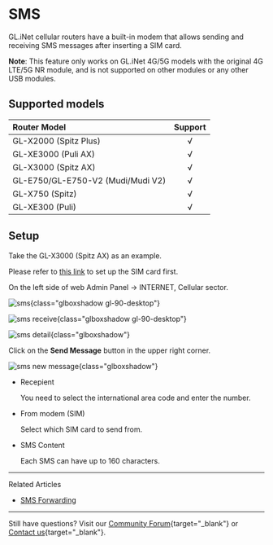 # SMS

GL.iNet cellular routers have a built-in modem that allows sending and receiving SMS messages after inserting a SIM card.

**Note**: This feature only works on GL.iNet 4G/5G models with the original 4G LTE/5G NR module, and is not supported on other modules or any other USB modules.

## Supported models

| Router Model                       | Support   |
| :--------------------------------- | :-------: |
| GL-X2000 (Spitz Plus)              | √         |
| GL-XE3000 (Puli AX)                | √         |
| GL-X3000 (Spitz AX)                | √         |
| GL-E750/GL-E750-V2 (Mudi/Mudi V2)  | √         |
| GL-X750 (Spitz)                    | √         |
| GL-XE300 (Puli)                    | √         |

## Setup

Take the GL-X3000 (Spitz AX) as an example.

Please refer to [this link](internet_cellular.md) to set up the SIM card first.

On the left side of web Admin Panel -> INTERNET, Cellular sector.

![sms](https://static.gl-inet.com/docs/router/en/4/interface_guide/internet_cellular/4.8/sms.png){class="glboxshadow gl-90-desktop"}

![sms receive](https://static.gl-inet.com/docs/router/en/4/tutorials/sms/sms_receive.jpg){class="glboxshadow gl-90-desktop"}

![sms detail](https://static.gl-inet.com/docs/router/en/4/tutorials/sms/sms_detail.png){class="glboxshadow"}

Click on the **Send Message** button in the upper right corner.

![sms new message](https://static.gl-inet.com/docs/router/en/4/tutorials/sms/sms_new_message.jpg){class="glboxshadow"}

* Recepient

    You need to select the international area code and enter the number. 

* From modem (SIM)

    Select which SIM card to send from.

* SMS Content

    Each SMS can have up to 160 characters.

---

Related Articles

- [SMS Forwarding](../tutorials/sms_forwarding.md)

---

Still have questions? Visit our [Community Forum](https://forum.gl-inet.com){target="_blank"} or [Contact us](https://www.gl-inet.com/contacts/){target="_blank"}.